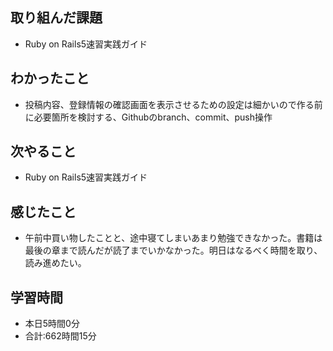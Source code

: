 ## 取り組んだ課題
- Ruby on Rails5速習実践ガイド
## わかったこと
- 投稿内容、登録情報の確認画面を表示させるための設定は細かいので作る前に必要箇所を検討する、Githubのbranch、commit、push操作
## 次やること
- Ruby on Rails5速習実践ガイド
## 感じたこと
- 午前中買い物したことと、途中寝てしまいあまり勉強できなかった。書籍は最後の章まで読んだが読了までいかなかった。明日はなるべく時間を取り、読み進めたい。
## 学習時間
- 本日5時間0分<br>
- 合計:662時間15分
